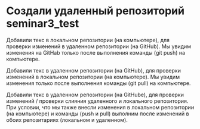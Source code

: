 # Создали удаленный репозиторий seminar3_test

Добавили текс в локальном репозитории (на компьютере), для проверки изменений в удаленном репозитории (на GitHub).
Мы увидим изменения на GitHab только после выполнения команды (git push) на компьютере.

Добавили текс в удаленном репозитории (на GitHub), для проверки изменений в локальном репозитории (на компьютере).
Мы увидим изменения только после выполнения команды (git pull) на компьютере.

Добавили текс в удаленном репозитории (на GitHubе), для проверки изменений / проверки слияния удаленного и локального репозитория. При условии, что мы также внесли изменения в локальном репозитории (на компьютере) и команды (push и pull) выполним после изменений в обоих репозитариях (локальном и удаленном).
